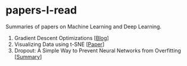 # papers-I-read
Summaries of papers on Machine Learning and Deep Learning. <br/>
1. Gradient Descent Optimizations [[Blog](https://ndeepesh.github.io/post/gradientdescentoptimizations/)]
2. Visualizing Data using t-SNE [[Paper](http://www.jmlr.org/papers/volume9/vandermaaten08a/vandermaaten08a.pdf)]
3. Dropout: A Simple Way to Prevent Neural Networks from Overfitting [[Summary](https://ndeepesh.github.io/post/dropout/)]
